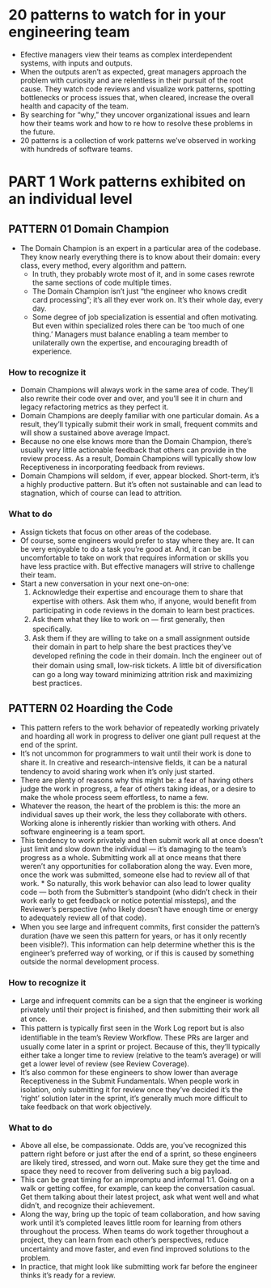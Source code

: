 # 20 patterns to watch for in your engineering team
* Efective managers view their teams as complex interdependent systems, with inputs and outputs.
* When the outputs aren’t as expected, great managers approach the problem with curiosity and are relentless in their pursuit of the root cause. They watch code reviews and visualize work patterns, spotting bottlenecks or process issues that, when cleared, increase the overall health and capacity of the team. 
* By searching for “why,” they uncover organizational issues and learn how their teams work and how to re how to resolve these
problems in the future.
* 20 patterns is a collection of work patterns we’ve observed in working with hundreds of software teams.

# PART 1 Work patterns exhibited on an individual level

## PATTERN 01 Domain Champion

* The Domain Champion is an expert in a particular area of the codebase. They know nearly everything there is to know about their domain: every class, every method, every algorithm and pattern. 
  * In truth, they probably wrote most of it, and in some cases rewrote the same sections of code multiple times.
  * The Domain Champion isn’t just “the engineer who knows credit card processing”; it’s all they ever work on. It’s their whole day, every day.
  * Some degree of job specialization is essential and often motivating. But even within specialized roles there can be ‘too much of one thing.’ Managers must balance enabling a team member to unilaterally own the expertise, and encouraging breadth of experience.
### How to recognize it 
* Domain Champions will always work in the same area of code. They’ll also rewrite their code over and over, and you’ll see it in churn and legacy refactoring metrics as they perfect it.
* Domain Champions are deeply familiar with one particular domain. As a result, they’ll typically submit their work in small, frequent commits and will show a sustained above average Impact.
* Because no one else knows more than the Domain Champion, there’s usually very little actionable feedback that 
others can provide in the review process. As a result, Domain Champions will typically show low Receptiveness in incorporating feedback from reviews.
* Domain Champions will seldom, if ever, appear blocked. Short-term, it’s a highly productive pattern. But it’s often not sustainable and can lead to stagnation, which of course can lead to attrition.
### What to do 
* Assign tickets that focus on other areas of the codebase.
* Of course, some engineers would prefer to stay where they are. It can be very enjoyable to do a task you’re good at. And, it can be uncomfortable to take on work that requires information or skills you have less practice with. But effective managers will strive to challenge their team.
* Start a new conversation in your next one-on-one:
  1. Acknowledge their expertise and encourage them to share that expertise with others.  Ask them who, if anyone, would beneﬁt from participating in code reviews in the domain to learn best practices. 
  2. Ask them what they like to work on — ﬁrst generally, then speciﬁcally.
  3. Ask them if they are willing to take on a small assignment outside their domain in part to help share the best practices they’ve developed reﬁning the code in their domain.
  Inch the engineer out of their domain using small, low-risk tickets. A little bit of diversiﬁcation can go a long way toward minimizing attrition risk and maximizing best practices.

## PATTERN 02 Hoarding the Code
* This pattern refers to the work behavior of repeatedly working privately and hoarding all work in progress to deliver one giant pull request at the end of the sprint.
* It’s not uncommon for programmers to wait until their work is done to share it. In creative and research-intensive ﬁelds, it can be a natural tendency to avoid sharing work when it’s only just started. 
* There are plenty of reasons why this might be: a fear of having others judge the work in progress, a fear of others taking ideas, or a desire to make the whole process seem effortless, to name a few.
* Whatever the reason, the heart of the problem is this: the more an individual saves up their work, the less they collaborate with others. Working alone is inherently riskier than working with others. And software engineering is a team sport.
* This tendency to work privately and then submit work all at once doesn’t just limit and slow down the individual — it’s damaging to the team’s progress as a whole. Submitting work all at once means that there weren’t any opportunities for collaboration along the way. Even more, once the work was submitted, someone else had to review all of that work. * So naturally, this work behavior can also lead to lower quality code — both from the Submitter’s standpoint (who didn’t check in their work early to get feedback or notice potential missteps), and the Reviewer’s perspective (who likely doesn’t have enough time or energy to adequately review all of that code).
* When you see large and infrequent commits, ﬁrst consider the pattern’s duration (have we seen this pattern for years, or has it only recently been visible?). This information can help determine whether this is the engineer’s preferred way of working, or if this is caused by something outside the normal development process.
### How to recognize it 
* Large and infrequent commits can be a sign that the engineer is working privately until their project is ﬁnished, and then submitting their work all at once.
* This pattern is typically ﬁrst seen in the Work Log report but is also identiﬁable in the team’s Review Workﬂow. These PRs are larger and usually come later in a sprint or project. Because of this, they’ll typically either take a longer time to review (relative to the team’s average) or will get a lower level of review (see Review Coverage).
* It’s also common for these engineers to show lower than average Receptiveness in the Submit Fundamentals. When people work in isolation, only submitting it for review once they’ve decided it’s the ‘right’ solution later in the sprint, it’s generally much more difficult to take feedback on that work objectively.
### What to do 
* Above all else, be compassionate. Odds are, you’ve recognized this pattern right before or just after the end of a sprint, so these engineers are likely tired, stressed, and worn out. Make sure they get the time and space they need to recover from delivering such a big payload.
* This can be great timing for an impromptu and informal 1:1. Going on a walk or getting coffee, for example, can keep the conversation casual. Get them talking about their latest project, ask what went well and what didn’t, and recognize their achievement.
* Along the way, bring up the topic of team collaboration, and how saving work until it’s completed leaves little room for learning from others throughout the process. When teams do work together throughout a project, they can learn from each other’s perspectives, reduce uncertainty and move faster, and even ﬁnd improved solutions to the problem. 
* In practice, that might look like submitting work far before the engineer thinks it’s ready for a review.
 
## 
